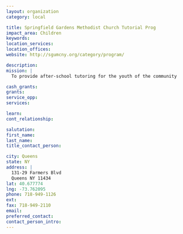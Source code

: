 ```yaml
---
layout: organization
category: local

title: Springfield Gardens Methodist Church Tutorial Prog
impact_area: Children
keywords: 
location_services: 
location_offices: 
website: http://sgumcny.org/category/program/

description: 
mission: |
  To provide after-school tutoring for the youth of the community

cash_grants: 
grants: 
service_opp: 
services: 

learn: 
cont_relationship: 

salutation: 
first_name: 
last_name: 
title_contact_person: 

city: Queens
state: NY
address: |
  131-29 Farmers Blvd     
  Queens NY 11434
lat: 40.677774
lng: -73.762095
phone: 718-949-1126
ext: 
fax: 718-949-2110
email: 
preferred_contact: 
contact_person_intro: 
---
```

